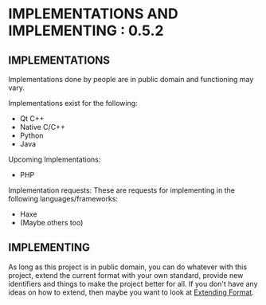 # IMPLEMENTATIONS AND IMPLEMENTING : 0.5.2
## IMPLEMENTATIONS
Implementations done by people are in public domain and functioning may vary.

Implementations exist for the following:
- Qt C++
- Native C/C++
- Python
- Java

Upcoming Implementations:
- PHP

Implementation requests:
These are requests for implementing in the following languages/frameworks:
- Haxe
- (Maybe others too)


## IMPLEMENTING
As long as this project is in public domain, you can do whatever with this project, extend the current format with your own standard, provide new identifiers and things to make the project better for all. If you don't have any ideas on how to extend, then maybe you want to look at [Extending Format](extend.md).
